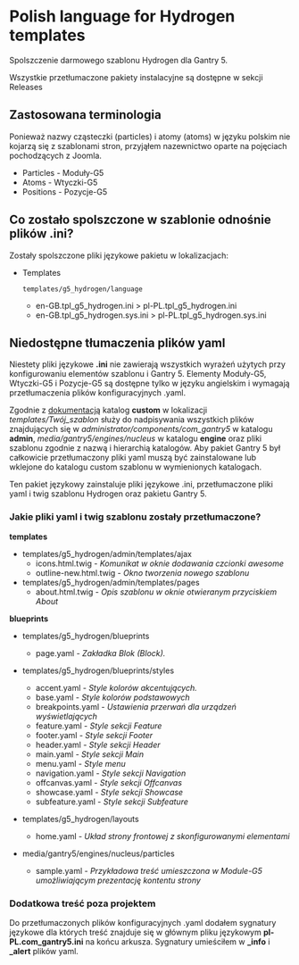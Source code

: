 # Polish language for Hydrogen templates

Spolszczenie darmowego szablonu Hydrogen dla Gantry 5.

Wszystkie przetłumaczone pakiety instalacyjne są dostępne w sekcji Releases

## Zastosowana terminologia

Ponieważ nazwy cząsteczki (particles) i atomy (atoms) w języku polskim nie kojarzą się z szablonami stron, przyjąłem nazewnictwo oparte na pojęciach pochodzących z Joomla.

* Particles - Moduły-G5
* Atoms - Wtyczki-G5
* Positions - Pozycje-G5

## Co zostało spolszczone w szablonie odnośnie plików .ini?

Zostały spolszczone pliki językowe pakietu w lokalizacjach:

* Templates

  `templates/g5_hydrogen/language`

  * en-GB.tpl_g5_hydrogen.ini > pl-PL.tpl_g5_hydrogen.ini
  * en-GB.tpl_g5_hydrogen.sys.ini > pl-PL.tpl_g5_hydrogen.sys.ini

## Niedostępne tłumaczenia plików yaml

Niestety pliki językowe **.ini** nie zawierają wszystkich wyrażeń użytych przy konfigurowaniu elementów szablonu i Gantry 5. Elementy Moduły-G5, Wtyczki-G5 i Pozycje-G5 są dostępne tylko w języku angielskim i wymagają przetłumaczenia plików konfiguracyjnych .yaml.

Zgodnie z [dokumentacją](https://docs.gantry.org/gantry5/advanced/customizing-theme-files#theme-directory-matrix) katalog **custom** w lokalizacji *templates/Twój_szablon* służy do nadpisywania wszystkich plików znajdujących się w *administrator/components/com_gantry5* w katalogu **admin**, *media/gantry5/engines/nucleus* w katalogu **engine** oraz pliki szablonu zgodnie z nazwą i hierarchią katalogów. Aby pakiet Gantry 5 był całkowicie przetłumaczony pliki yaml muszą być zainstalowane lub wklejone do katalogu custom szablonu w wymienionych katalogach.

Ten pakiet językowy zainstaluje pliki językowe .ini, przetłumaczone pliki yaml i twig szablonu Hydrogen oraz pakietu Gantry 5.

### Jakie pliki yaml i twig szablonu zostały przetłumaczone?

**templates**

* templates/g5_hydrogen/admin/templates/ajax
  * icons.html.twig - *Komunikat w oknie dodawania czcionki awesome*
  * outline-new.html.twig - *Okno tworzenia nowego szablonu*
* templates/g5_hydrogen/admin/templates/pages
  * about.html.twig - *Opis szablonu w oknie otwieranym przyciskiem About*

**blueprints**

* templates/g5_hydrogen/blueprints
  * page.yaml - *Zakładka Blok (Block).*
* templates/g5_hydrogen/blueprints/styles
  * accent.yaml - *Style kolorów akcentujących.*
  * base.yaml - *Style kolorów podstawowych*
  * breakpoints.yaml - *Ustawienia przerwań dla urządzeń wyświetlających*
  * feature.yaml - *Style sekcji Feature*
  * footer.yaml - *Style sekcji Footer*
  * header.yaml - *Style sekcji Header*
  * main.yaml - *Style sekcji Main*
  * menu.yaml - *Style menu*
  * navigation.yaml - *Style sekcji Navigation*
  * offcanvas.yaml - *Style sekcji Offcanvas*
  * showcase.yaml - *Style sekcji Showcase*
  * subfeature.yaml - *Style sekcji Subfeature*

* templates/g5_hydrogen/layouts
  * home.yaml - *Układ strony frontowej z skonfigurowanymi elementami*

* media/gantry5/engines/nucleus/particles
  * sample.yaml - *Przykładowa treść umieszczona w Module-G5 umożliwiającym prezentację kontentu strony*

### Dodatkowa treść poza projektem

Do przetłumaczonych plików konfiguracyjnych .yaml dodałem sygnatury językowe dla których treść znajduje się w głównym pliku językowym  **pl-PL.com_gantry5.ini** na końcu arkusza. Sygnatury umieściłem w **_info** i **_alert** plików yaml.
